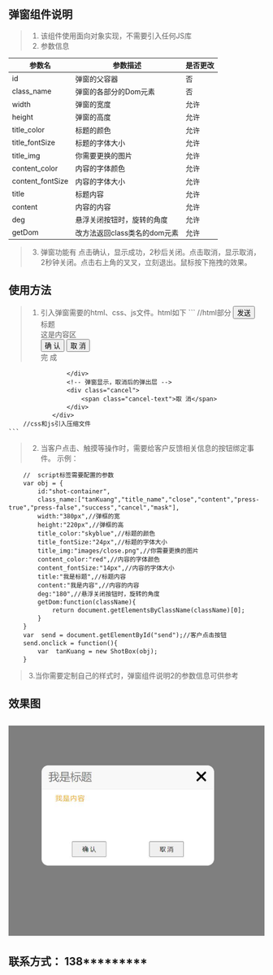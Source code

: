## 弹窗组件说明
> 1. 该组件使用面向对象实现，不需要引入任何JS库
> 2. 参数信息
> 
 参数名        | 参数描述              |是否更改|
 ------------- |------------ 		   |--------|
 id            | 弹窗的父容器		   |否|
 class_name    | 弹窗的各部分的Dom元素 |否 |   
 width 		   | 弹窗的宽度  |允许|
 height		   | 弹窗的高度   |允许|
title_color    | 标题的颜色|允许|
title_fontSize | 标题的字体大小|允许|
title_img      | 你需要更换的图片|允许|
content_color  |  内容的字体颜色|允许|
content_fontSize| 内容的字体大小|允许|
title           |  标题内容|允许|
content         |  内容的内容|允许|
deg             |  悬浮关闭按钮时，旋转的角度|允许|
getDom          |  改方法返回class类名的dom元素|允许|

> 3. 弹窗功能有 点击确认，显示成功，2秒后关闭。点击取消，显示取消，2秒钟关闭。点击右上角的叉叉，立刻退出。鼠标按下拖拽的效果。
 ## 使用方法
>	1. 引入弹窗需要的html、css、js文件。html如下
	```
		//html部分
		 <button id="send">发送</button>
				<div id="shot-container">
					<!-- 遮罩层 -->
					<div class="mask"></div>
					<!-- 弹窗层 -->
					<div class="tanKuang">
						<!-- 标题 -->
						<div class="title">
							<span class="title_name">标题</span>
							<img class="close" src="images/close.png" alt="">
						</div>
						<!-- 内容 -->
						<div class="content">
							这是内容区
						</div>
						<!-- 底部按钮 -->
						<div class="btns">
							<button class="press-true">确 认</button>
							<button class="press-false">取 消</button>
						</div>
					</div>
					<!-- 弹窗显示，确认后的弹出层 -->
					<div class="success">
						<span class="success_text">完 成</span>
						
					</div>
					<!-- 弹窗显示，取消后的弹出层 -->
					<div class="cancel">
						<span class="cancel-text">取 消</span>
					</div>
				</div>
		//css和js引入压缩文件
	```
	
>	2. 当客户点击、触摸等操作时，需要给客户反馈相关信息的按钮绑定事件。
>	示例：
```
	//  script标签需要配置的参数
	var obj = {
		id:"shot-container",
		class_name:["tanKuang","title_name","close","content","press-true","press-false","success","cancel","mask"],
		width:"380px",//弹框的宽
		height:"220px",//弹框的高
		title_color:"skyblue",//标题的颜色
		title_fontSize:"24px",//标题的字体大小
		title_img:"images/close.png",//你需要更换的图片
		content_color:"red",//内容的字体颜色
		content_fontSize:"14px",//内容的字体大小
		title:"我是标题",//标题内容
		content:"我是内容",//内容的内容
		deg:"180",//悬浮关闭按钮时，旋转的角度
		getDom:function(className){
			return document.getElementsByClassName(className)[0];
		}
	}
	var  send = document.getElementById("send");//客户点击按钮
	send.onclick = function(){
		var  tanKuang = new ShotBox(obj);
	}
```
>  3.当你需要定制自己的样式时，弹窗组件说明2的参数信息可供参考 
## 效果图
## ![](tanchuang_files/1.jpg)
## 联系方式： 138*********